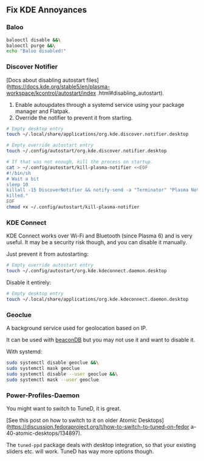 ## Fix KDE Annoyances

### Baloo

```sh
balooctl disable &&\
balooctl purge &&\
echo "Baloo disabled!"
```

### Discover Notifier

[Docs about disabling autostart
files](<https://docs.kde.org/stable5/en/plasma-workspace/kcontrol/autostart/index>
.html#disabling_autostart).

1. Enable autoupdates through a systemd service using your package manager and
Flatpak.
2. Override the notifier to prevent it from starting.

```sh
# Empty desktop entry
touch ~/.local/share/applications/org.kde.discover.notifier.desktop

# Empty override autostart entry
touch ~/.config/autostart/org.kde.discover.notifier.desktop

# If that was not enough, kill the process on startup.
cat > ~/.config/autostart/kill-plasma-notifier <<EOF
#!/bin/sh
# Wait a bit
sleep 10
killall -15 DiscoverNotifier && notify-send -a "Terminator" "Plasma Notifier 
killed."
EOF
chmod +x ~/.config/autostart/kill-plasma-notifier
```

### KDE Connect

KDE Connect works over Wi-Fi and Bluetooth (since Plasma 6) and is very useful.
It may be a security risk though, and you can disable it manually.

Just prevent it from autostarting:

```sh
# Empty override autostart entry
touch ~/.config/autostart/org.kde.kdeconnect.daemon.desktop
```

Disable it entirely:

```sh
# Empty desktop entry
touch ~/.local/share/applications/org.kde.kdeconnect.daemon.desktop
```

### Geoclue

A background service used for geolocation based on IP.

It can be used with [beaconDB](https://beacondb.net) but you may not use it and
want to disable it.

With systemd:

```sh
sudo systemctl disable geoclue &&\
sudo systemctl mask geoclue
sudo systemctl disable --user geoclue &&\
sudo systemctl mask --user geoclue
```

### Power-Profiles-Daemon

You might want to switch to TuneD, it is great.

[See this post on how to switch to it on older Atomic
Desktops](<https://discussion.fedoraproject.org/t/how-to-switch-to-tuned-on-fedor>
a-40-atomic-desktops/134897).

The `tuned-ppd` package deals with desktop integration, so that your existing
sliders etc. will work. TuneD has way more options though.
